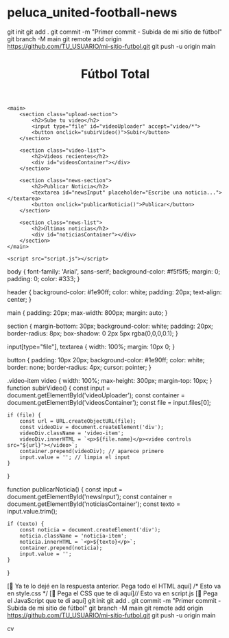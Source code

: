 # peluca_united-football-news
git init
git add .
git commit -m "Primer commit - Subida de mi sitio de fútbol"
git branch -M main
git remote add origin https://github.com/TU_USUARIO/mi-sitio-futbol.git
git push -u origin main
<!DOCTYPE html>
<html lang="es">
<head>
    <meta charset="UTF-8" />
    <meta name="viewport" content="width=device-width, initial-scale=1.0"/>
    <title>Fútbol Total</title>
    <link rel="stylesheet" href="style.css" />
</head>
<body>
    <header>
        <h1>Fútbol Total</h1>
    </header>

    <main>
        <section class="upload-section">
            <h2>Sube tu video</h2>
            <input type="file" id="videoUploader" accept="video/*">
            <button onclick="subirVideo()">Subir</button>
        </section>

        <section class="video-list">
            <h2>Videos recientes</h2>
            <div id="videosContainer"></div>
        </section>

        <section class="news-section">
            <h2>Publicar Noticia</h2>
            <textarea id="newsInput" placeholder="Escribe una noticia..."></textarea>
            <button onclick="publicarNoticia()">Publicar</button>
        </section>

        <section class="news-list">
            <h2>Últimas noticias</h2>
            <div id="noticiasContainer"></div>
        </section>
    </main>

    <script src="script.js"></script>
</body>
</html>
body {
    font-family: 'Arial', sans-serif;
    background-color: #f5f5f5;
    margin: 0;
    padding: 0;
    color: #333;
}

header {
    background-color: #1e90ff;
    color: white;
    padding: 20px;
    text-align: center;
}

main {
    padding: 20px;
    max-width: 800px;
    margin: auto;
}

section {
    margin-bottom: 30px;
    background-color: white;
    padding: 20px;
    border-radius: 8px;
    box-shadow: 0 2px 5px rgba(0,0,0,0.1);
}

input[type="file"], textarea {
    width: 100%;
    margin: 10px 0;
}

button {
    padding: 10px 20px;
    background-color: #1e90ff;
    color: white;
    border: none;
    border-radius: 4px;
    cursor: pointer;
}

.video-item video {
    width: 100%;
    max-height: 300px;
    margin-top: 10px;
}
function subirVideo() {
    const input = document.getElementById('videoUploader');
    const container = document.getElementById('videosContainer');
    const file = input.files[0];

    if (file) {
        const url = URL.createObjectURL(file);
        const videoDiv = document.createElement('div');
        videoDiv.className = 'video-item';
        videoDiv.innerHTML = `<p>${file.name}</p><video controls src="${url}"></video>`;
        container.prepend(videoDiv); // aparece primero
        input.value = ''; // limpia el input
    }
}

function publicarNoticia() {
    const input = document.getElementById('newsInput');
    const container = document.getElementById('noticiasContainer');
    const texto = input.value.trim();

    if (texto) {
        const noticia = document.createElement('div');
        noticia.className = 'noticia-item';
        noticia.innerHTML = `<p>${texto}</p>`;
        container.prepend(noticia);
        input.value = '';
    }
}
<!-- Esto va en index.html -->
[🔽 Ya te lo dejé en la respuesta anterior. Pega todo el HTML aquí]
/* Esto va en style.css */
[🔽 Pega el CSS que te di aquí]// Esto va en script.js
[🔽 Pega el JavaScript que te di aquí]
git init
git add .
git commit -m "Primer commit - Subida de mi sitio de fútbol"
git branch -M main
git remote add origin https://github.com/TU_USUARIO/mi-sitio-futbol.git
git push -u origin main

cv
